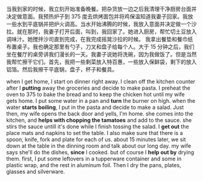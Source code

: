 当我到家的时候，我立刻开始准备晚餐。把杂货放一边之后我清理干净厨房台面并决定做意面。我预热炉子到 375 度去烘烤面包并将鸡保温知道我妻子回家。我放一些水到平底锅并把炉火调高。当水开始沸腾的时候，我放入意面并决定做一个沙拉。就在那时，我妻子打开后面，叫到，我回家了。她进入厨房，帮忙切土豆放入调味汁。她搅拌沙司直到完成，在我完成摇晃沙拉的时候。
我拿出餐垫和餐巾纸布置桌子。我也确定那里有勺子，刀叉和盘子给每个人。大于 15 分钟之后，我们坐在餐厅的桌旁讲我们漫长的一天。我妻子说她将洗碗，因为我做饭了。但是当然我帮忙擦干它们。首先，我把一些剩菜放入特百惠，一些放入保鲜袋，剩下的放入铝箔。然后我擦干平底锅，盘子，杯子和餐具。

when I get home, I start on dinner right away. I clean off the kitchen counter after I **putting** away the groceries and decide to make pasta. I preheat the oven to 375 to bake the bread and to keep the chicken hot until my wife gets home. I put some water in a pan and **turn** the burner on high. when the water **starts boiling**, I put in the pasta and decide to make a salad. Just then, my wife opens the back door and yells, I'm home. she comes into the kitchen, and **helps with chopping the tamatoes** and add to the sauce. she stirs the sauce untill it's done while I finish tossing the salad.
I **get out** the place mats and napkins to set the table. I also make sure that there is a spoon, knife, fork and plate for each of us. about 15 minutes later, we sit down at the table in the dinning room and talk about our long day. my wife says she'll do the dishes, **since** I cooked. but of course I **help out by** drying them. first, I put some leftovers in a tupperware container and some in plastic wrap, and the rest in aluminum foil. Then I dry the pans, plates, glasses and silverware.
